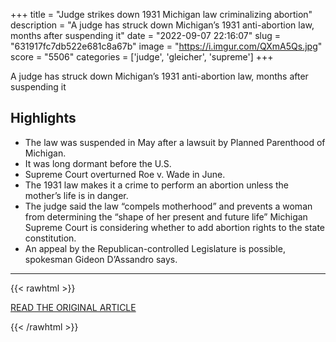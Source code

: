 +++
title = "Judge strikes down 1931 Michigan law criminalizing abortion"
description = "A judge has struck down Michigan’s 1931 anti-abortion law, months after suspending it"
date = "2022-09-07 22:16:07"
slug = "631917fc7db522e681c8a67b"
image = "https://i.imgur.com/QXmA5Qs.jpg"
score = "5506"
categories = ['judge', 'gleicher', 'supreme']
+++

A judge has struck down Michigan’s 1931 anti-abortion law, months after suspending it

## Highlights

- The law was suspended in May after a lawsuit by Planned Parenthood of Michigan.
- It was long dormant before the U.S.
- Supreme Court overturned Roe v. Wade in June.
- The 1931 law makes it a crime to perform an abortion unless the mother’s life is in danger.
- The judge said the law “compels motherhood” and prevents a woman from determining the “shape of her present and future life” Michigan Supreme Court is considering whether to add abortion rights to the state constitution.
- An appeal by the Republican-controlled Legislature is possible, spokesman Gideon D’Assandro says.

---

{{< rawhtml >}}
  <p class="article-category">
    <a target="_blank" href="https://www.washingtonpost.com/national/judge-strikes-down-1931-michigan-law-criminalizing-abortion/2022/09/07/0eaebea8-2ed7-11ed-bcc6-0874b26ae296_story.html">READ THE ORIGINAL ARTICLE</a>
  </p>
{{< /rawhtml >}}

